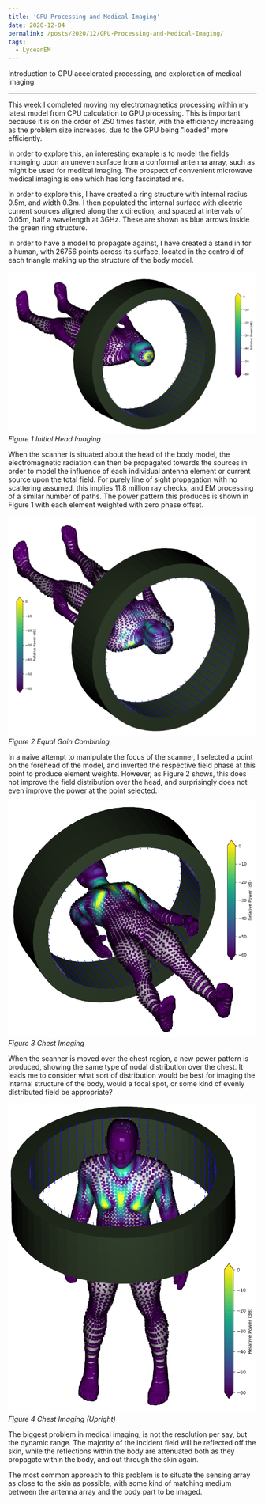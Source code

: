 ```yaml
---
title: 'GPU Processing and Medical Imaging'
date: 2020-12-04
permalink: /posts/2020/12/GPU-Processing-and-Medical-Imaging/
tags:
  - LyceanEM
---
```


Introduction to GPU accelerated processing, and exploration of medical imaging

---
This week I completed moving my electromagnetics processing within my latest model from CPU calculation to GPU processing. This is important because it is on the order of 250 times faster, with the efficiency increasing as the problem size increases, due to the GPU being &quot;loaded&quot; more efficiently.

In order to explore this, an interesting example is to model the fields impinging upon an uneven surface from a conformal antenna array, such as might be used for medical imaging. The prospect of convenient microwave medical imaging is one which has long fascinated me.

In order to explore this, I have created a ring structure with internal radius 0.5m, and width 0.3m. I then populated the internal surface with electric current sources aligned along the x direction, and spaced at intervals of 0.05m, half a wavelength at 3GHz. These are shown as blue arrows inside the green ring structure.

In order to have a model to propagate against, I have created a stand in for a human, with 26756 points across its surface, located in the centroid of each triangle making up the structure of the body model.

![Head Imaging](/images/medicalimagingneutralfocus.png "Relative Power plotted over Body Model")
*Figure 1 Initial Head Imaging*

When the scanner is situated about the head of the body model, the electromagnetic radiation can then be propagated towards the sources in order to model the influence of each individual antenna element or current source upon the total field. For purely line of sight propagation with no scattering assumed, this implies 11.8 million ray checks, and EM processing of a similar number of paths. The power pattern this produces is shown in Figure 1 with each element weighted with zero phase offset.

![Weighted Head Imaging](/images/medicalimagingformedtohead.png "Relative Power plotted over body Model, weighted towards head")
*Figure 2 Equal Gain Combining*

In a naive attempt to manipulate the focus of the scanner, I selected a point on the forehead of the model, and inverted the respective field phase at this point to produce element weights. However, as Figure 2 shows, this does not improve the field distribution over the head, and surprisingly does not even improve the power at the point selected.

![Chest Imaging](/images/medicalimagingchestneutralfocus.png "Relative Power plotted over body model, with scanner located over chest region")
*Figure 3 Chest Imaging*

When the scanner is moved over the chest region, a new power pattern is produced, showing the same type of nodal distribution over the chest. It leads me to consider what sort of distribution would be best for imaging the internal structure of the body, would a focal spot, or some kind of evenly distributed field be appropriate?

![Chest Imaging](/images/medicalimagingchestneutralfocusupright.png "Relative Power plotted over body model, with scanner located over chest region")
*Figure 4 Chest Imaging (Upright)*

The biggest problem in medical imaging, is not the resolution per say, but the dynamic range. The majority of the incident field will be reflected off the skin, while the reflections within the body are attenuated both as they propagate within the body, and out through the skin again.

The most common approach to this problem is to situate the sensing array as close to the skin as possible, with some kind of matching medium between the antenna array and the body part to be imaged.


<script src="https://utteranc.es/client.js"
        repo="LyceanEM/LyceanEM.github.io"
        issue-term="GPU-Processing-and-Medical-Imaging"
        theme="github-light"
        crossorigin="anonymous"
        async>
</script>
